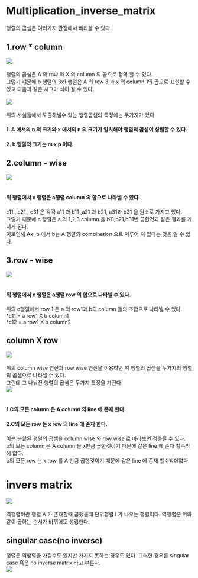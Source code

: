 # Multiplication_inverse_matrix
행렬의 곱셈은 여러가지 관점에서 바라볼 수 있다.<br>
## 1.row * column
<img src="https://user-images.githubusercontent.com/53939100/75216756-665aca80-57d8-11ea-9bdd-6b8c60e361b9.png"></img><br><br>
행렬의 곱셈은 A 의 row 와 X 의 column 의 곱으로 정의 할 수 있다.<br>
그렇기 떄문에 b 행렬의 3x1 행렬은 A 의 row 3 과 x 의 column 1의 곱으로 표현할 수 있고 다음과 같은 시그마 식이 될 수 있다.<br><br>
<img src="https://user-images.githubusercontent.com/53939100/75217189-9fe00580-57d9-11ea-8e2a-9e62de51b684.png"></img><br><br>
위의 사실들에서 도출해낼수 있는 행렬곱셈의 특징에는 두가지가 있다
#### 1. A 에서의 n 의 크기와 x 에서의 n 의 크기가 일치해야 행렬의 곱셈이 성립할 수 있다.
#### 2. b 행렬의 크기는 m x p 이다.

## 2.column - wise
<img src="https://user-images.githubusercontent.com/53939100/75218021-3d3c3900-57dc-11ea-936b-5fc532542a21.png"></img><br><br>
#### 위 행렬에서 c 행렬은 a행렬 column 의 합으로 나타낼 수 있다.<br>
c11 , c21 , c31 은 각각 a11 과 b11 ,a21 과 b21, a31과 b31 을 원소로 가지고 있다.<br>
그렇기 때문에 c 행렬은 a 의 1,2,3 column 을 b11,b21,b31번 곱한것과 같은 결과를 가지게 된다.<br>
이로인해 Ax=b 에서 b는 A 행렬의 combination 으로 이루어 져 있다는 것을 알 수 있다.

## 3.row - wise
<img src="https://user-images.githubusercontent.com/53939100/75218870-a624b080-57de-11ea-8cf1-2bd1a1ba7c74.png"></img><br><br>
#### 위 행렬에서 c 행렬은 a행렬 row 의 합으로 나타낼 수 있다.<br>
위의 c행렬에서 row 1 은 a 의 row1과 b의 column 들의 조합으로 나타낼 수 있다.<br>
*c11 = a row1 X b column1<br>
*c12 = a row1 X b column2<br>

## column X row
<img src="https://user-images.githubusercontent.com/53939100/75221055-30bbde80-57e4-11ea-8c5d-af3d7f08f496.png"></img><br><br>
위의 column wise 연산과 row wise 연산을 이용하면 위 행렬의 곱셈을 두가지의 행렬의 곱셈으로 나타낼 수 있다.<br>
그런데 그 나눠진 행렬의 곱셈은 두가지 특징을 가진다<br>
<img src='https://user-images.githubusercontent.com/53939100/75221474-454ca680-57e5-11ea-83da-4c1cd4fd5a77.png'></img><br><br>
#### 1.C의 모든 column 은 A column 의 line 에 존재 한다.
#### 2.C의 모든 row 는 x row 의 line 에 존재 한다.
이는 분할된 행렬의 곱셈을 column wise 와 row wise 로 바라보면 검증될 수 있다.<br>
b의 모든 column 은 A column 을 x만큼 곱한것이기 때문에 같은 line 에 존재 할수밖에 없다.<br>
b의 모든 row 는 x row 를 A 만큼 곱한것이기 때문에 같은 line 에 존재 할수밖에없다<br>

# invers matrix
<img src="https://user-images.githubusercontent.com/53939100/75316591-20ba0280-58a9-11ea-9e0e-aa1dd56549f9.png"></img><br><br>
역행렬이란 행렬 A 가 존재할때 곱했을때 단위행렬 I 가 나오는 행렬이다. 역행렬은 위와같이 곱하는 순서가 바뀌어도 성립한다.<br>

## singular case(no inverse)
행렬은 역행렬을 가질수도 있지만 가지지 못하는 경우도 있다. 그러한 경우를 singular case 혹은 no inverse matrix 라고 부른다.<br>
<img src="https://user-images.githubusercontent.com/53939100/75316862-d422f700-58a9-11ea-9b17-6b2dc3d07ae7.png"></img><br><br>






